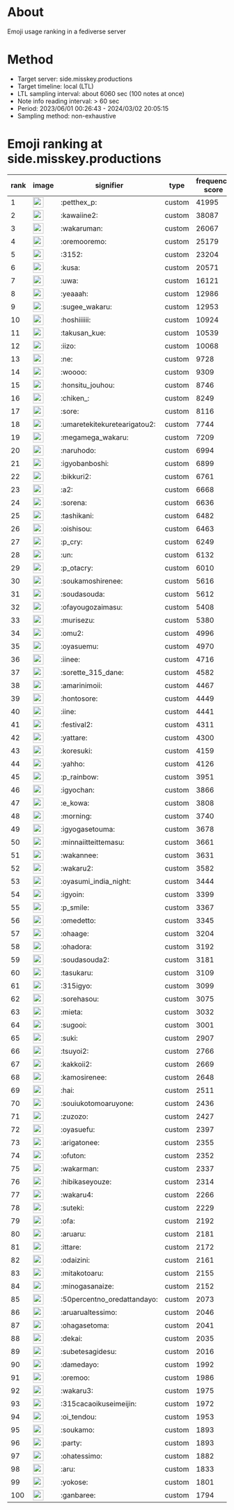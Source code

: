 # About
Emoji usage ranking in a fediverse server

# Method
- Target server: side.misskey.productions
- Target timeline: local (LTL)
- LTL sampling interval: about 6060 sec (100 notes at once)
- Note info reading interval: > 60 sec
- Period: 2023/06/01 00:26:43 - 2024/03/02 20:05:15 
- Sampling method: non-exhaustive

# Emoji ranking at side.misskey.productions

|rank|image|signifier|type|frequency score|
|----|----|----|----|----|
|1|<img height="24" src="https://side.misskey.productions/emoji/petthex_p.webp">|:petthex_p:|custom|41995|
|2|<img height="24" src="https://side.misskey.productions/emoji/kawaiine2.webp">|:kawaiine2:|custom|38087|
|3|<img height="24" src="https://side.misskey.productions/emoji/wakaruman.webp">|:wakaruman:|custom|26067|
|4|<img height="24" src="https://side.misskey.productions/emoji/oremooremo.webp">|:oremooremo:|custom|25179|
|5|<img height="24" src="https://side.misskey.productions/emoji/3152.webp">|:3152:|custom|23204|
|6|<img height="24" src="https://side.misskey.productions/emoji/kusa.webp">|:kusa:|custom|20571|
|7|<img height="24" src="https://side.misskey.productions/emoji/uwa.webp">|:uwa:|custom|16121|
|8|<img height="24" src="https://side.misskey.productions/emoji/yeaaah.webp">|:yeaaah:|custom|12986|
|9|<img height="24" src="https://side.misskey.productions/emoji/sugee_wakaru.webp">|:sugee_wakaru:|custom|12953|
|10|<img height="24" src="https://side.misskey.productions/emoji/hoshiiiiii.webp">|:hoshiiiiii:|custom|10924|
|11|<img height="24" src="https://side.misskey.productions/emoji/takusan_kue.webp">|:takusan_kue:|custom|10539|
|12|<img height="24" src="https://side.misskey.productions/emoji/iizo.webp">|:iizo:|custom|10068|
|13|<img height="24" src="https://side.misskey.productions/emoji/ne.webp">|:ne:|custom|9728|
|14|<img height="24" src="https://side.misskey.productions/emoji/woooo.webp">|:woooo:|custom|9309|
|15|<img height="24" src="https://side.misskey.productions/emoji/honsitu_jouhou.webp">|:honsitu_jouhou:|custom|8746|
|16|<img height="24" src="https://side.misskey.productions/emoji/chiken_.webp">|:chiken_:|custom|8249|
|17|<img height="24" src="https://side.misskey.productions/emoji/sore.webp">|:sore:|custom|8116|
|18|<img height="24" src="https://side.misskey.productions/emoji/umaretekitekuretearigatou2.webp">|:umaretekitekuretearigatou2:|custom|7744|
|19|<img height="24" src="https://side.misskey.productions/emoji/megamega_wakaru.webp">|:megamega_wakaru:|custom|7209|
|20|<img height="24" src="https://side.misskey.productions/emoji/naruhodo.webp">|:naruhodo:|custom|6994|
|21|<img height="24" src="https://side.misskey.productions/emoji/igyobanboshi.webp">|:igyobanboshi:|custom|6899|
|22|<img height="24" src="https://side.misskey.productions/emoji/bikkuri2.webp">|:bikkuri2:|custom|6761|
|23|<img height="24" src="https://side.misskey.productions/emoji/a2.webp">|:a2:|custom|6668|
|24|<img height="24" src="https://side.misskey.productions/emoji/sorena.webp">|:sorena:|custom|6636|
|25|<img height="24" src="https://side.misskey.productions/emoji/tashikani.webp">|:tashikani:|custom|6482|
|26|<img height="24" src="https://side.misskey.productions/emoji/oishisou.webp">|:oishisou:|custom|6463|
|27|<img height="24" src="https://side.misskey.productions/emoji/p_cry.webp">|:p_cry:|custom|6249|
|28|<img height="24" src="https://side.misskey.productions/emoji/un.webp">|:un:|custom|6132|
|29|<img height="24" src="https://side.misskey.productions/emoji/p_otacry.webp">|:p_otacry:|custom|6010|
|30|<img height="24" src="https://side.misskey.productions/emoji/soukamoshirenee.webp">|:soukamoshirenee:|custom|5616|
|31|<img height="24" src="https://side.misskey.productions/emoji/soudasouda.webp">|:soudasouda:|custom|5612|
|32|<img height="24" src="https://side.misskey.productions/emoji/ofayougozaimasu.webp">|:ofayougozaimasu:|custom|5408|
|33|<img height="24" src="https://side.misskey.productions/emoji/murisezu.webp">|:murisezu:|custom|5380|
|34|<img height="24" src="https://side.misskey.productions/emoji/omu2.webp">|:omu2:|custom|4996|
|35|<img height="24" src="https://side.misskey.productions/emoji/oyasuemu.webp">|:oyasuemu:|custom|4970|
|36|<img height="24" src="https://side.misskey.productions/emoji/iinee.webp">|:iinee:|custom|4716|
|37|<img height="24" src="https://side.misskey.productions/emoji/sorette_315_dane.webp">|:sorette_315_dane:|custom|4582|
|38|<img height="24" src="https://side.misskey.productions/emoji/amarinimoii.webp">|:amarinimoii:|custom|4467|
|39|<img height="24" src="https://side.misskey.productions/emoji/hontosore.webp">|:hontosore:|custom|4449|
|40|<img height="24" src="https://side.misskey.productions/emoji/iine.webp">|:iine:|custom|4441|
|41|<img height="24" src="https://side.misskey.productions/emoji/festival2.webp">|:festival2:|custom|4311|
|42|<img height="24" src="https://side.misskey.productions/emoji/yattare.webp">|:yattare:|custom|4300|
|43|<img height="24" src="https://side.misskey.productions/emoji/koresuki.webp">|:koresuki:|custom|4159|
|44|<img height="24" src="https://side.misskey.productions/emoji/yahho.webp">|:yahho:|custom|4126|
|45|<img height="24" src="https://side.misskey.productions/emoji/p_rainbow.webp">|:p_rainbow:|custom|3951|
|46|<img height="24" src="https://side.misskey.productions/emoji/igyochan.webp">|:igyochan:|custom|3866|
|47|<img height="24" src="https://side.misskey.productions/emoji/e_kowa.webp">|:e_kowa:|custom|3808|
|48|<img height="24" src="https://side.misskey.productions/emoji/morning.webp">|:morning:|custom|3740|
|49|<img height="24" src="https://side.misskey.productions/emoji/igyogasetouma.webp">|:igyogasetouma:|custom|3678|
|50|<img height="24" src="https://side.misskey.productions/emoji/minnaiitteittemasu.webp">|:minnaiitteittemasu:|custom|3661|
|51|<img height="24" src="https://side.misskey.productions/emoji/wakannee.webp">|:wakannee:|custom|3631|
|52|<img height="24" src="https://side.misskey.productions/emoji/wakaru2.webp">|:wakaru2:|custom|3582|
|53|<img height="24" src="https://side.misskey.productions/emoji/oyasumi_india_night.webp">|:oyasumi_india_night:|custom|3444|
|54|<img height="24" src="https://side.misskey.productions/emoji/igyoin.webp">|:igyoin:|custom|3399|
|55|<img height="24" src="https://side.misskey.productions/emoji/p_smile.webp">|:p_smile:|custom|3367|
|56|<img height="24" src="https://side.misskey.productions/emoji/omedetto.webp">|:omedetto:|custom|3345|
|57|<img height="24" src="https://side.misskey.productions/emoji/ohaage.webp">|:ohaage:|custom|3204|
|58|<img height="24" src="https://side.misskey.productions/emoji/ohadora.webp">|:ohadora:|custom|3192|
|59|<img height="24" src="https://side.misskey.productions/emoji/soudasouda2.webp">|:soudasouda2:|custom|3181|
|60|<img height="24" src="https://side.misskey.productions/emoji/tasukaru.webp">|:tasukaru:|custom|3109|
|61|<img height="24" src="https://side.misskey.productions/emoji/315igyo.webp">|:315igyo:|custom|3099|
|62|<img height="24" src="https://side.misskey.productions/emoji/sorehasou.webp">|:sorehasou:|custom|3075|
|63|<img height="24" src="https://side.misskey.productions/emoji/mieta.webp">|:mieta:|custom|3032|
|64|<img height="24" src="https://side.misskey.productions/emoji/sugooi.webp">|:sugooi:|custom|3001|
|65|<img height="24" src="https://side.misskey.productions/emoji/suki.webp">|:suki:|custom|2907|
|66|<img height="24" src="https://side.misskey.productions/emoji/tsuyoi2.webp">|:tsuyoi2:|custom|2766|
|67|<img height="24" src="https://side.misskey.productions/emoji/kakkoii2.webp">|:kakkoii2:|custom|2669|
|68|<img height="24" src="https://side.misskey.productions/emoji/kamosirenee.webp">|:kamosirenee:|custom|2648|
|69|<img height="24" src="https://side.misskey.productions/emoji/hai.webp">|:hai:|custom|2511|
|70|<img height="24" src="https://side.misskey.productions/emoji/souiukotomoaruyone.webp">|:souiukotomoaruyone:|custom|2436|
|71|<img height="24" src="https://side.misskey.productions/emoji/zuzozo.webp">|:zuzozo:|custom|2427|
|72|<img height="24" src="https://side.misskey.productions/emoji/oyasuefu.webp">|:oyasuefu:|custom|2397|
|73|<img height="24" src="https://side.misskey.productions/emoji/arigatonee.webp">|:arigatonee:|custom|2355|
|74|<img height="24" src="https://side.misskey.productions/emoji/ofuton.webp">|:ofuton:|custom|2352|
|75|<img height="24" src="https://side.misskey.productions/emoji/wakarman.webp">|:wakarman:|custom|2337|
|76|<img height="24" src="https://side.misskey.productions/emoji/hibikaseyouze.webp">|:hibikaseyouze:|custom|2314|
|77|<img height="24" src="https://side.misskey.productions/emoji/wakaru4.webp">|:wakaru4:|custom|2266|
|78|<img height="24" src="https://side.misskey.productions/emoji/suteki.webp">|:suteki:|custom|2229|
|79|<img height="24" src="https://side.misskey.productions/emoji/ofa.webp">|:ofa:|custom|2192|
|80|<img height="24" src="https://side.misskey.productions/emoji/aruaru.webp">|:aruaru:|custom|2181|
|81|<img height="24" src="https://side.misskey.productions/emoji/ittare.webp">|:ittare:|custom|2172|
|82|<img height="24" src="https://side.misskey.productions/emoji/odaizini.webp">|:odaizini:|custom|2161|
|83|<img height="24" src="https://side.misskey.productions/emoji/mitakotoaru.webp">|:mitakotoaru:|custom|2155|
|84|<img height="24" src="https://side.misskey.productions/emoji/minogasanaize.webp">|:minogasanaize:|custom|2152|
|85|<img height="24" src="https://side.misskey.productions/emoji/50percentno_oredattandayo.webp">|:50percentno_oredattandayo:|custom|2073|
|86|<img height="24" src="https://side.misskey.productions/emoji/aruarualtessimo.webp">|:aruarualtessimo:|custom|2046|
|87|<img height="24" src="https://side.misskey.productions/emoji/ohagasetoma.webp">|:ohagasetoma:|custom|2041|
|88|<img height="24" src="https://side.misskey.productions/emoji/dekai.webp">|:dekai:|custom|2035|
|89|<img height="24" src="https://side.misskey.productions/emoji/subetesagidesu.webp">|:subetesagidesu:|custom|2016|
|90|<img height="24" src="https://side.misskey.productions/emoji/damedayo.webp">|:damedayo:|custom|1992|
|91|<img height="24" src="https://side.misskey.productions/emoji/oremoo.webp">|:oremoo:|custom|1986|
|92|<img height="24" src="https://side.misskey.productions/emoji/wakaru3.webp">|:wakaru3:|custom|1975|
|93|<img height="24" src="https://side.misskey.productions/emoji/315cacaoikuseimeijin.webp">|:315cacaoikuseimeijin:|custom|1972|
|94|<img height="24" src="https://side.misskey.productions/emoji/oi_tendou.webp">|:oi_tendou:|custom|1953|
|95|<img height="24" src="https://side.misskey.productions/emoji/soukamo.webp">|:soukamo:|custom|1893|
|96|<img height="24" src="https://side.misskey.productions/emoji/party.webp">|:party:|custom|1893|
|97|<img height="24" src="https://side.misskey.productions/emoji/ohatessimo.webp">|:ohatessimo:|custom|1882|
|98|<img height="24" src="https://side.misskey.productions/emoji/aru.webp">|:aru:|custom|1833|
|99|<img height="24" src="https://side.misskey.productions/emoji/yokose.webp">|:yokose:|custom|1801|
|100|<img height="24" src="https://side.misskey.productions/emoji/ganbaree.webp">|:ganbaree:|custom|1794|
